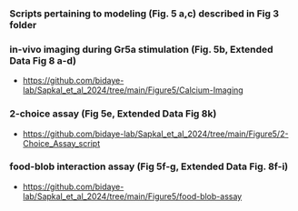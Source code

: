 ### Scripts pertaining to modeling (Fig. 5 a,c) described in Fig 3 folder
### in-vivo imaging during Gr5a stimulation (Fig. 5b, Extended Data Fig 8 a-d)
- https://github.com/bidaye-lab/Sapkal_et_al_2024/tree/main/Figure5/Calcium-Imaging
### 2-choice assay (Fig 5e, Extended Data Fig 8k)
- https://github.com/bidaye-lab/Sapkal_et_al_2024/tree/main/Figure5/2-Choice_Assay_script
### food-blob interaction assay (Fig 5f-g, Extended Data Fig. 8f-i)
- https://github.com/bidaye-lab/Sapkal_et_al_2024/tree/main/Figure5/food-blob-assay
